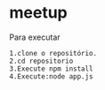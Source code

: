 # meetup
Para executar 

    1.clone o repositório.
    2.cd repositorio
    3.Execute npm install
    4.Execute:node app.js
